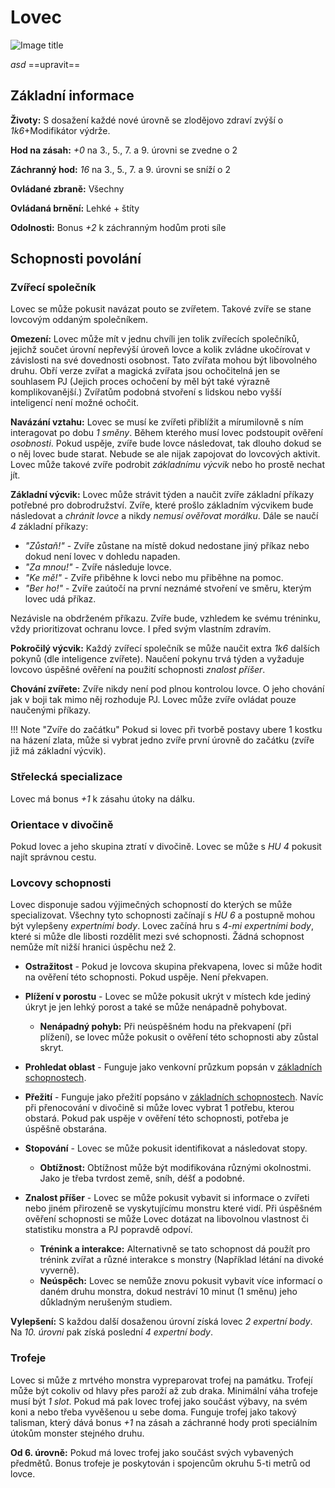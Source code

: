 # Lovec

![Image title](/assets/classes/Hunter.jpeg)

*asd* ==upravit==

## Základní informace

**Životy:** S dosažení každé nové úrovně se zlodějovo zdraví zvýší o *1k6*+Modifikátor výdrže.

**Hod na zásah:** *+0* na 3., 5., 7. a 9. úrovni se zvedne o 2

**Záchranný hod:** *16* na 3., 5., 7. a 9. úrovni se sníží o 2

**Ovládané zbraně:** Všechny

**Ovládaná brnění:** Lehké + štíty

**Odolnosti:** Bonus *+2* k záchranným hodům proti síle

## Schopnosti povolání

### Zvířecí společník

Lovec se může pokusit navázat pouto se zvířetem. Takové zvíře se stane lovcovým oddaným společníkem.

**Omezení:** Lovec může mít v jednu chvíli jen tolik zvířecích společníků, jejichž součet úrovní nepřevýší úroveň lovce a kolik zvládne ukočírovat v závislosti na své dovednosti osobnost. Tato zvířata mohou být libovolného druhu. Obří verze zvířat a magická zvířata jsou ochočitelná jen se souhlasem PJ (Jejich proces ochočení by měl být také výrazně komplikovanější.) Zvířatům podobná stvoření s lidskou nebo vyšší inteligencí není možné ochočit.

**Navázání vztahu:** Lovec se musí ke zvířeti přiblížit a mírumilovně s ním interagovat po dobu *1 směny*. Během kterého musí lovec podstoupit ověření *osobnosti*. Pokud uspěje, zvíře bude lovce následovat, tak dlouho dokud se o něj lovec bude starat. Nebude se ale nijak zapojovat do lovcových aktivit. Lovec může takové zvíře podrobit *základnímu výcvik* nebo ho prostě nechat jít. 

**Základní výcvik:** Lovec může strávit týden a naučit zvíře základní příkazy potřebné pro dobrodružství. Zvíře, které prošlo základním výcvikem bude následovat a *chránit lovce* a nikdy *nemusí ověřovat morálku*. Dále se naučí *4* základní příkazy:

- *"Zůstaň!"* - Zvíře zůstane na místě dokud nedostane jiný příkaz nebo dokud není lovec v dohledu napaden.
- *"Za mnou!"* - Zvíře následuje lovce.
- *"Ke mě!"* - Zvíře přiběhne k lovci nebo mu přiběhne na pomoc.
- *"Ber ho!"* - Zvíře zaútočí na první neznámé stvoření ve směru, kterým lovec udá příkaz.

Nezávisle na obdrženém příkazu. Zvíře bude, vzhledem ke svému tréninku, vždy prioritizovat ochranu lovce. I před svým vlastním zdravím.

**Pokročilý výcvik:** Každý zvířecí společník se může naučit extra *1k6* dalších pokynů (dle inteligence zvířete). Naučení pokynu trvá týden a vyžaduje lovcovo úspěšné ověření na použití schopnosti *znalost příšer*.

**Chování zvířete:** Zvíře nikdy není pod plnou kontrolou lovce. O jeho chování jak v boji tak mimo něj rozhoduje PJ. Lovec může zvíře ovládat pouze naučenými příkazy. 

!!! Note "Zvíře do začátku"
    Pokud si lovec při tvorbě postavy ubere 1 kostku na házení zlata, může si vybrat jedno zvíře první úrovně do začátku (zvíře již má základní výcvik).

### Střelecká specializace

Lovec má bonus *+1* k zásahu útoky na dálku.

### Orientace v divočině

Pokud lovec a jeho skupina ztratí v divočině. Lovec se může s *HU 4* pokusit najít správnou cestu.

### Lovcovy schopnosti

Lovec disponuje sadou výjimečných schopností do kterých se může specializovat. Všechny tyto schopnosti začínají s *HU 6* a postupně mohou být vylepšeny *expertními body*. Lovec začíná hru s *4-mi expertními body*, které si může dle libosti rozdělit mezi své schopnosti. Žádná schopnost nemůže mít nižší hranici úspěchu než 2.

- **Ostražitost** - Pokud je lovcova skupina překvapena, lovec si může hodit na ověření této schopnosti. Pokud uspěje. Není překvapen.
- **Plížení v porostu** - Lovec se může pokusit ukrýt v místech kde jediný úkryt je jen lehký porost a také se může nenápadně pohybovat.
    - **Nenápadný pohyb:** Při neúspěšném hodu na překvapení (při plížení), se lovec může pokusit o ověření této schopnosti aby zůstal skryt.

- **Prohledat oblast** - Funguje jako venkovní průzkum popsán v [základních schopnostech](/Pravidla%20a%20procedury/Adventures/#zakladni-schopnosti).
- **Přežití** - Funguje jako přežití popsáno v [základních schopnostech](/Pravidla%20a%20procedury/Adventures/#zakladni-schopnosti). Navíc při přenocování v divočině si může lovec vybrat 1 potřebu, kterou obstará. Pokud pak uspěje v ověření této schopnosti, potřeba je úspěšně obstarána.
- **Stopování** - Lovec se může pokusit identifikovat a následovat stopy.
    - **Obtížnost:** Obtížnost může být modifikována různými okolnostmi. Jako je třeba tvrdost země, sníh, déšť a podobné.

- **Znalost příšer** - Lovec se může pokusit vybavit si informace o zvířeti nebo jiném přirozeně se vyskytujícímu monstru které vidí. Při úspěšném ověření schopnosti se může Lovec dotázat na libovolnou vlastnost či statistiku monstra a PJ popravdě odpoví. 
    - **Trénink a interakce:** Alternativně se tato schopnost dá použít pro trénink zvířat a různé interakce s monstry (Například létání na divoké vyverně).
    - **Neúspěch:** Lovec se nemůže znovu pokusit vybavit více informací o daném druhu monstra, dokud nestráví 10 minut (1 směnu) jeho důkladným nerušeným studiem.

**Vylepšení:** S každou další dosaženou úrovní získá lovec *2 expertní body*. Na *10. úrovni* pak získá poslední *4 expertní body*.

### Trofeje

Lovec si může z mrtvého monstra vypreparovat trofej na památku. Trofejí může být cokoliv od hlavy přes paroží až zub draka. Minimální váha trofeje musí být *1 slot*. Pokud má pak lovec trofej jako součást výbavy, na svém koni a nebo třeba vyvěšenou u sebe doma. Funguje trofej jako takový talisman, který dává bonus *+1* na zásah a záchranné hody proti speciálním útokům monster stejného druhu. 

**Od 6. úrovně:** Pokud má lovec trofej jako součást svých vybavených předmětů. Bonus trofeje je poskytován i spojencům okruhu 5-ti metrů od lovce.
